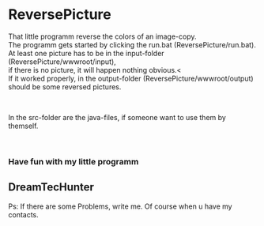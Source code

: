 <h1>ReversePicture</h1>
<p>
That little programm reverse the colors of an image-copy. </br>
The programm gets started by clicking the run.bat (ReversePicture/run.bat).</br>
At least one picture has to be in the input-folder (ReversePicture/wwwroot/input),</br>
if there is no picture, it will happen nothing obvious.<</br>
If it worked properly, in the output-folder (ReversePicture/wwwroot/output) should be some reversed pictures.</br>
</p>
</br>
<p>
In the src-folder are the java-files, if someone want to use them by themself.
</p>
</br>
<h3>Have fun with my little programm</h3>
<h2>DreamTecHunter</h2>
<p>Ps: If there are some Problems, write me. Of course when u have my contacts.<p>
